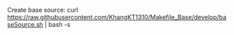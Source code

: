 Create base source:
curl https://raw.githubusercontent.com/KhangKT1310/Makefile_Base/develop/baseSource.sh | bash -s <Your-Folder>
